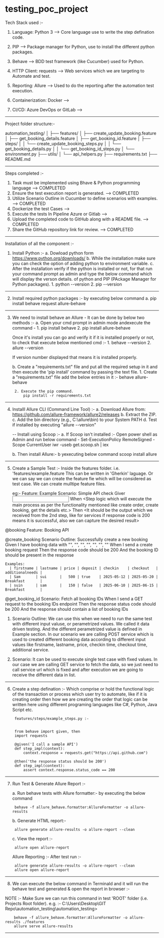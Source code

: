 # testing_poc_project

Tech Stack used :-

1. Language: Python 3                           --> Core language use to write the step defination code.

2. PIP                                          --> Package manager for Python, use to install the different python packages.

3. Behave                                       --> BDD test framework (like Cucumber) used for Python.

4. HTTP Client: requests                        --> Web services which we are targeting to Automate and test.

5. Reporting: Allure                            --> Used to do the reporting after the automation test execution.

6. Containerization: Docker                     -->

7. CI/CD: Azure DevOps or GitLab                -->

-----------------------------------------------------------------------------------------------------------------------

Project folder structure:-

automation_testing/
│
├── features/
│   ├── create_update_booking.feature
│   ├── get_booking_details.feature
│   ├── get_booking_id.feature
│   ├── steps/
│   │   └── create_update_booking_steps.py
│   │   └── get_booking_details.py
│   │   └── get_booking_id_steps.py
│   └── environment.py
├── utils/
│   └── api_helpers.py
├── requirements.txt
├── README.md

-----------------------------------------------------------------------------------------------------------------------

Steps completed :-

1. Task must be implemented using Bhave & Python programming language       --> COMPLETED
2. Ensure the test execution report is generated.                           --> COMPLETED
3. Utilize Scenario Outline in Cucumber to define scenarios with examples.  --> COMPLETED
4. Dockerize the test Cases                                                 -->
5. Execute the tests In Pipeline Azure or Gitlab                            -->
6. Upload the completed code to GitHub along with a README file.            --> COMPLETED
7. Share the GitHub repository link for review.                             --> COMPLETED

-----------------------------------------------------------------------------------------------------------------------

Installation of all the component :-

1. Install Python :-
    a. Dowload python form <https://www.python.org/downloads/>
    b. While the installation make sure you can check the option of adding python to environment variable.
    c. After the installation verify if the python is installed or not, for that run your command prompt as admin and type the below command which will display the verson details. of python and PIP (PAckage Manager for Python packages).
        1. python --version
        2. pip --version

-----------------------------------------------------------------------------------------------------------------------

2. Install required python packages :- by executing below command
    a. pip install behave request allure-behave

-----------------------------------------------------------------------------------------------------------------------

3. We need to install behave an Allure - It can be done by below two methods :-
    a. Open your cmd prompt in admin mode andexecute the command -
        1. pip install behave
        2. pip install allure-behave

    Once it's install you can go and verify it if it is installed properly or not, to check that execute below mentioned cmd :-
        1. behave --version
        2. allure --version

    If version number displayed that means it is installed properly.

    b. Create a "requirements.txt" file and put all the required setup in it and then execute the 'pip install' command by passing the text file.
        1. Create a "requirements.txt" file add the below entries in it :-
            behave
            allure-behave

        2. Execute the pip command.
            pip install -r requirements.txt

-----------------------------------------------------------------------------------------------------------------------

4. Installl Allure CLI (Command Line Tool) :-
    a. Download Allure from: <https://github.com/allure-framework/allure2/releases>
    b. Extract the ZIP.
    c. Add the bin directory (e.g., C:\allure\bin) to your System PATH
    d. Test if installed by executing "allure --version"

    -- Install using Scoop :-
    a. If Scoop isn't installed :- Open power shell as Admin and run below command -
        Set-ExecutionPolicy RemoteSigned -Scope CurrentUser
        iwr -useb get.scoop.sh | iex

    b. Then install Allure:- b yexecuting below command
        scoop install allure

-----------------------------------------------------------------------------------------------------------------------

5. Create a Sample Test :- Inside the features folder. i.e. 'features/example.feature
    This can be written in 'Gherkin' laguage. Or we can say we can create the feature fie which will be considered as test case.
    We can create mulltipe feature files.

    eg:- Feature: Example
            Scenario: Simple API check
                Giver <Input or prerequisiet>
                When  <Step logic which will execute the main process as per the functionality mentioned like create order, create booking, get the details etc.>
                Then  <It should be the output which we received from the 2nd step, like for services if response code is 200 means it is successful, also we can capture the desired result>

@booking
Feature: Booking API
  
  @create_booking
  Scenario Outline: Successfully create a new booking
    Given I have booking data with "<firstname>", "<lastname>", "<price>", "<deposit>", "<checkin>", "<checkout>", "<additionalneeds>"
    When I send a create booking request
    Then the response code should be 200
    And the booking ID should be present in the response

    Examples:
      | firstname | lastname | price | deposit | checkin    | checkout   | additionalneeds |
      | Sam       | sui      |   500 | true    | 2025-05-12 | 2025-05-20 | Breakfast       |
      | suin      | sam      |   150 | false   | 2025-06-10 | 2025-06-15 | Breakfast       |

  @get_booking_id
  Scenario: Fetch all booking IDs
    When I send a GET request to the booking IDs endpoint
    Then the response status code should be 200
    And the response should contain a list of booking IDs

1. Scenario Outline: We can use this when we need to run the same test with different input valuse, or          perametrized values. We called it data driven testing. And the different perametrized value is defined in Example section.
In our scenario we are calling POST service which is used to created different booking data according to different input values like firstname, lastname, price, checkin time, checkout time, additional service.

2. Scenario: It can be used to execute single test case with fixed values. In our case we are calling GET service to fetch the data, so we just need to call service url which is fixed and after execution we are going to receive the different data in list.

-----------------------------------------------------------------------------------------------------------------------

6. Create a step defination :- Which comprise or hold the functional logic of the transaction or process which user try to automate, like if it is creating order then how we are creating the order that logic can be written here using different programing languages like C#, Python, Java Script etc.

        features/steps/example_steps.py :- 


        from behave import given, then
        import requests

        @given('I call a sample API')
        def step_impl(context):
            context.response = requests.get("https://api.github.com")

        @then('the response status should be 200')
        def step_impl(context):
            assert context.response.status_code == 200

-----------------------------------------------------------------------------------------------------------------------

7. Run Test & Generate Allure Report :-

    a. Run behave tests with Allure formatter:- by executing the below command

        behave -f allure_behave.formatter:AllureFormatter -o allure-results

    b. Generate HTML report:-

        allure generate allure-results -o allure-report --clean

    c. View the report :-

        allure open allure-report

    Allure Reporting :- After test run :-

        allure generate allure-results -o allure-report --clean
        allure open allure-report

-----------------------------------------------------------------------------------------------------------------------

8. We can execute the below command in Terminald and it will run the behave test and generated & open the report in browser :-

NOTE :- Make Sure we can run this command in test 'ROOT' folder (i.e. Projects Root folder).
        e.g. :- C:\Users\Desktop\GIT Repo\automation_testing\automation_testing>

        behave -f allure_behave.formatter:AllureFormatter -o allure-results ./features
        allure serve allure-results

-----------------------------------------------------------------------------------------------------------------------
